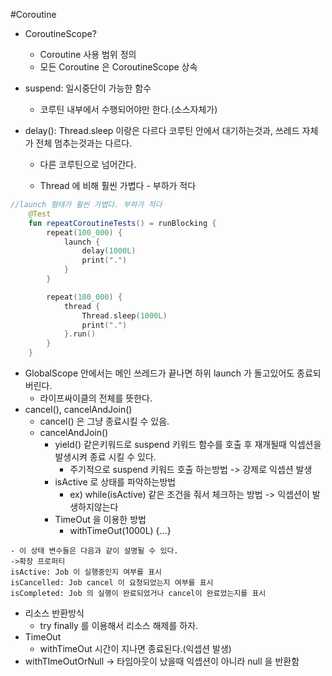 #Coroutine
- CoroutineScope?
  - Coroutine 사용 범위 정의
  - 모든 Coroutine 은 CoroutineScope 상속

- suspend: 일시중단이 가능한 함수
  - 코루틴 내부에서 수행되어야만 한다.(소스자체가)
- delay(): Thread.sleep 이랑은 다르다 코루틴 안에서 대기하는것과, 쓰레드 자체가 전체 멈추는것과는 다르다. 
  - 다른 코루틴으로 넘어간다.

  - Thread 에 비해 훨씬 가볍다 - 부하가 적다      
```kotlin
//launch 형태가 훨씬 가볍다. 부하가 적다
    @Test
    fun repeatCoroutineTests() = runBlocking {
        repeat(100_000) {
            launch {
                delay(1000L)
                print(".")
            }
        }

        repeat(100_000) {
            thread {
                Thread.sleep(1000L)
                print(".")
            }.run()
        }
    }
```

- GlobalScope 안에서는 메인 쓰레드가 끝나면 하위 launch 가 돌고있어도 종료되버린다.
  - 라이프싸이클의 전체를 뜻한다.
- cancel(), cancelAndJoin()
  - cancel() 은 그냥 종료시킬 수 있음.
  - cancelAndJoin()
    - yield() 같은키워드로 suspend 키워드 함수를 호출 후 재개될때 익셉션을 발생시켜 종료 시킬 수 있다.
      - 주기적으로 suspend 키워드 호출 하는방법 -> 강제로 익셉션 발생
    - isActive 로 상태를 파악하는방법
      - ex) while(isActive) 같은 조건을 줘서 체크하는 방법 -> 익셉션이 발생하지않는다
    - TimeOut 을 이용한 방법
      - withTimeOut(1000L) {...}
```text
- 이 상태 변수들은 다음과 같이 설명될 수 있다.
->확장 프로퍼티
isActive: Job 이 실행중인지 여부를 표시
isCancelled: Job cancel 이 요청되었는지 여부를 표시
isCompleted: Job 의 실행이 완료되었거나 cancel이 완료었는지를 표시
```
- 리소스 반환방식
  - try finally 를 이용해서 리소스 해제를 하자.
- TimeOut
  - withTimeOut 시간이 지나면 종료된다.(익셉션 발생)
- withTImeOutOrNull -> 타임아웃이 났을때 익셉션이 아니라 null 을 반환함